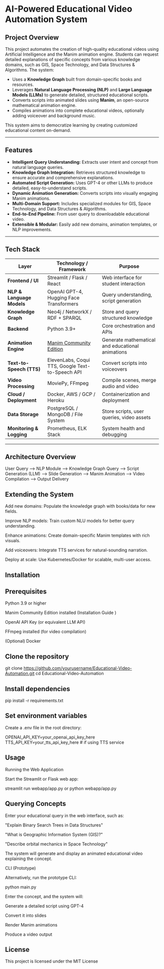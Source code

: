 # AI-Powered Educational Video Automation System

## Project Overview

This project automates the creation of high-quality educational videos using Artificial Intelligence and the Manim animation engine. Students can request detailed explanations of specific concepts from various knowledge domains, such as GIS, Space Technology, and Data Structures & Algorithms. The system:

- Uses a **Knowledge Graph** built from domain-specific books and resources.
- Leverages **Natural Language Processing (NLP)** and **Large Language Models (LLMs)** to generate detailed, structured educational scripts.
- Converts scripts into animated slides using **Manim**, an open-source mathematical animation engine.
- Compiles animations into complete educational videos, optionally adding voiceover and background music.

This system aims to democratize learning by creating customized educational content on-demand.

---

## Features

- **Intelligent Query Understanding:** Extracts user intent and concept from natural language queries.
- **Knowledge Graph Integration:** Retrieves structured knowledge to ensure accurate and comprehensive explanations.
- **Automated Script Generation:** Uses GPT-4 or other LLMs to produce detailed, easy-to-understand scripts.
- **Dynamic Animation Generation:** Converts scripts into visually engaging Manim animations.
- **Multi-Domain Support:** Includes specialized modules for GIS, Space Technology, and Data Structures & Algorithms.
- **End-to-End Pipeline:** From user query to downloadable educational video.
- **Extensible & Modular:** Easily add new domains, animation templates, or NLP improvements.

---

## Tech Stack

| Layer                   | Technology / Framework                      | Purpose                                                  |
|-------------------------|--------------------------------------------|----------------------------------------------------------|
| **Frontend / UI**       | Streamlit / Flask / React                   | Web interface for student interaction                    |
| **NLP & Language Models**| OpenAI GPT-4, Hugging Face Transformers    | Query understanding, script generation                   |
| **Knowledge Graph**      | Neo4j / NetworkX / RDF + SPARQL             | Store and query structured knowledge                      |
| **Backend**              | Python 3.9+                                | Core orchestration and APIs                               |
| **Animation Engine**     | [Manim Community Edition](https://docs.manim.community/en/stable/) | Generate mathematical and educational animations          |
| **Text-to-Speech (TTS)**| ElevenLabs, Coqui TTS, Google Text-to-Speech API | Convert scripts into voiceovers                            |
| **Video Processing**     | MoviePy, FFmpeg                            | Compile scenes, merge audio and video                     |
| **Cloud / Deployment**   | Docker, AWS / GCP / Heroku                  | Containerization and deployment                           |
| **Data Storage**         | PostgreSQL / MongoDB / File System          | Store scripts, user queries, video assets                 |
| **Monitoring & Logging** | Prometheus, ELK Stack                       | System health and debugging                               |

---

## Architecture Overview


User Query --> NLP Module --> Knowledge Graph Query --> Script Generation (LLM) --> Slide Generation --> Manim Animation --> Video Compilation --> Output Delivery



## Extending the System

Add new domains: Populate the knowledge graph with books/data for new fields.

Improve NLP models: Train custom NLU models for better query understanding.

Enhance animations: Create domain-specific Manim templates with rich visuals.

Add voiceovers: Integrate TTS services for natural-sounding narration.

Deploy at scale: Use Kubernetes/Docker for scalable, multi-user access.


## Installation

## Prerequisites

Python 3.9 or higher

Manim Community Edition installed (Installation Guide
)

OpenAI API Key (or equivalent LLM API)

FFmpeg installed (for video compilation)

(Optional) Docker

## Clone the repository
git clone https://github.com/yourusername/Educational-Video-Automation.git
cd Educational-Video-Automation

## Install dependencies
pip install -r requirements.txt

## Set environment variables

Create a .env file in the root directory:

OPENAI_API_KEY=your_openai_api_key_here
TTS_API_KEY=your_tts_api_key_here  # if using TTS service

## Usage
Running the Web Application

Start the Streamlit or Flask web app:

streamlit run webapp/app.py
 or
python webapp/app.py

## Querying Concepts

Enter your educational query in the web interface, such as:

"Explain Binary Search Trees in Data Structures"

"What is Geographic Information System (GIS)?"

"Describe orbital mechanics in Space Technology"

The system will generate and display an animated educational video explaining the concept.

CLI (Prototype)

Alternatively, run the prototype CLI:

python main.py


Enter the concept, and the system will:

Generate a detailed script using GPT-4

Convert it into slides

Render Manim animations

Produce a video output


## License

This project is licensed under the MIT License

